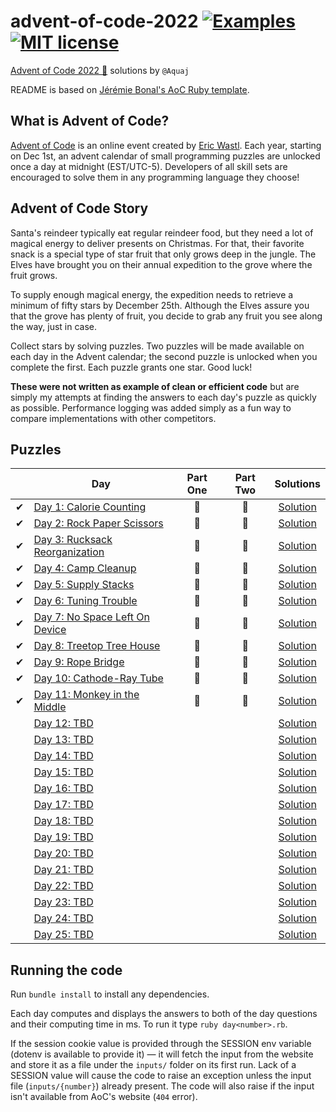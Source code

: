 # advent-of-code-2022 [![Examples](../../actions/workflows/examples.yml/badge.svg)](../../actions/workflows/examples.yml) [![MIT license](https://img.shields.io/badge/License-MIT-blue.svg)](https://opensource.org/licenses/MIT)

[Advent of Code 2022 🎄](https://adventofcode.com/year/2022) solutions by `@Aquaj`

README is based on [Jérémie Bonal's AoC Ruby template](https://github.com/aquaj/adventofcode-template).

## What is Advent of Code?
[Advent of Code](http://adventofcode.com) is an online event created by [Eric Wastl](https://twitter.com/ericwastl).
Each year, starting on Dec 1st, an advent calendar of small programming puzzles are unlocked once a day at midnight
(EST/UTC-5). Developers of all skill sets are encouraged to solve them in any programming language they choose!

## Advent of Code Story

  Santa's reindeer typically eat regular reindeer food, but they need a lot of magical energy to deliver presents on Christmas. For that, their favorite snack is a special type of star fruit that only grows deep in the jungle. The Elves have brought you on their annual expedition to the grove where the fruit grows.

  To supply enough magical energy, the expedition needs to retrieve a minimum of fifty stars by December 25th. Although the Elves assure you that the grove has plenty of fruit, you decide to grab any fruit you see along the way, just in case.

  Collect stars by solving puzzles. Two puzzles will be made available on each day in the Advent calendar; the second puzzle is unlocked when you complete the first. Each puzzle grants one star. Good luck!

**These were not written as example of clean or efficient code** but are simply my attempts at finding the answers to
each day's puzzle as quickly as possible. Performance logging was added simply as a fun way to compare implementations
with other competitors.

## Puzzles

<!-- On-hand emojis: ⏳ ✔ 🌟 -->
|       | Day                                                                   | Part One | Part Two | Solutions
| :---: | ---                                                                   | :---:    | :---:    | :---:
| ✔     | [Day 1: Calorie Counting](https://adventofcode.com/2022/day/1)        | 🌟       | 🌟       | [Solution](day-01.rb)
| ✔     | [Day 2: Rock Paper Scissors](https://adventofcode.com/2022/day/2)     | 🌟       | 🌟       | [Solution](day-02.rb)
| ✔     | [Day 3: Rucksack Reorganization](https://adventofcode.com/2022/day/3) | 🌟       | 🌟       | [Solution](day-03.rb)
| ✔     | [Day 4: Camp Cleanup](https://adventofcode.com/2022/day/4)            | 🌟       | 🌟       | [Solution](day-04.rb)
| ✔     | [Day 5: Supply Stacks](https://adventofcode.com/2022/day/5)           | 🌟       | 🌟       | [Solution](day-05.rb)
| ✔     | [Day 6: Tuning Trouble](https://adventofcode.com/2022/day/6)          | 🌟       | 🌟       | [Solution](day-06.rb)
| ✔     | [Day 7: No Space Left On Device](https://adventofcode.com/2022/day/7) | 🌟       | 🌟       | [Solution](day-07.rb)
| ✔     | [Day 8: Treetop Tree House](https://adventofcode.com/2022/day/8)      | 🌟       | 🌟       | [Solution](day-08.rb)
| ✔     | [Day 9: Rope Bridge](https://adventofcode.com/2022/day/9)             | 🌟       | 🌟       | [Solution](day-09.rb)
| ✔     | [Day 10: Cathode-Ray Tube](https://adventofcode.com/2022/day/10)      | 🌟       | 🌟       | [Solution](day-10.rb)
| ✔     | [Day 11: Monkey in the Middle](https://adventofcode.com/2022/day/11)  | 🌟       | 🌟       | [Solution](day-11.rb)
|       | [Day 12: TBD](https://adventofcode.com/2022/day/12)                   |          |          | [Solution](day-12.rb)
|       | [Day 13: TBD](https://adventofcode.com/2022/day/13)                   |          |          | [Solution](day-13.rb)
|       | [Day 14: TBD](https://adventofcode.com/2022/day/14)                   |          |          | [Solution](day-14.rb)
|       | [Day 15: TBD](https://adventofcode.com/2022/day/15)                   |          |          | [Solution](day-15.rb)
|       | [Day 16: TBD](https://adventofcode.com/2022/day/16)                   |          |          | [Solution](day-16.rb)
|       | [Day 17: TBD](https://adventofcode.com/2022/day/17)                   |          |          | [Solution](day-17.rb)
|       | [Day 18: TBD](https://adventofcode.com/2022/day/18)                   |          |          | [Solution](day-18.rb)
|       | [Day 19: TBD](https://adventofcode.com/2022/day/19)                   |          |          | [Solution](day-19.rb)
|       | [Day 20: TBD](https://adventofcode.com/2022/day/20)                   |          |          | [Solution](day-20.rb)
|       | [Day 21: TBD](https://adventofcode.com/2022/day/21)                   |          |          | [Solution](day-21.rb)
|       | [Day 22: TBD](https://adventofcode.com/2022/day/22)                   |          |          | [Solution](day-22.rb)
|       | [Day 23: TBD](https://adventofcode.com/2022/day/23)                   |          |          | [Solution](day-23.rb)
|       | [Day 24: TBD](https://adventofcode.com/2022/day/24)                   |          |          | [Solution](day-24.rb)
|       | [Day 25: TBD](https://adventofcode.com/2022/day/25)                   |          |          | [Solution](day-25.rb)

## Running the code

Run `bundle install` to install any dependencies.

Each day computes and displays the answers to both of the day questions and their computing time in ms. To run it type `ruby day<number>.rb`.

If the session cookie value is provided through the SESSION env variable (dotenv is available to provide it) — it will
fetch the input from the website and store it as a file under the `inputs/` folder on its first run.
Lack of a SESSION value will cause the code to raise an exception unless the input file (`inputs/{number}`) already
present. The code will also raise if the input isn't available from AoC's website (`404` error).

